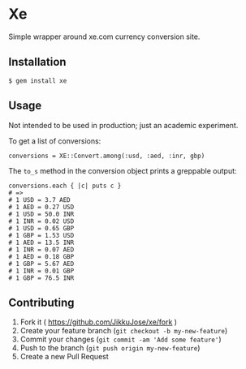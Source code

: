 # Xe

Simple wrapper around xe.com currency conversion site.

## Installation

    $ gem install xe

## Usage

Not intended to be used in production; just an academic experiment.

To get a list of conversions:

    conversions = XE::Convert.among(:usd, :aed, :inr, gbp)

The `to_s` method in the conversion object prints a greppable output:

    conversions.each { |c| puts c }
    # =>
    # 1 USD = 3.7 AED
    # 1 AED = 0.27 USD
    # 1 USD = 50.0 INR
    # 1 INR = 0.02 USD
    # 1 USD = 0.65 GBP
    # 1 GBP = 1.53 USD
    # 1 AED = 13.5 INR
    # 1 INR = 0.07 AED
    # 1 AED = 0.18 GBP
    # 1 GBP = 5.67 AED
    # 1 INR = 0.01 GBP
    # 1 GBP = 76.5 INR

## Contributing

1. Fork it ( https://github.com/JikkuJose/xe/fork )
2. Create your feature branch (`git checkout -b my-new-feature`)
3. Commit your changes (`git commit -am 'Add some feature'`)
4. Push to the branch (`git push origin my-new-feature`)
5. Create a new Pull Request
